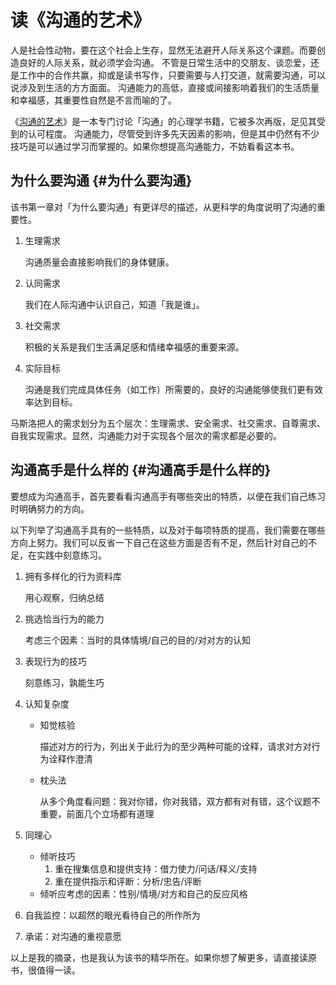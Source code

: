 # 读《沟通的艺术》


人是社会性动物，要在这个社会上生存，显然无法避开人际关系这个课题。而要创造良好的人际关系，就必须学会沟通。
不管是日常生活中的交朋友、谈恋爱，还是工作中的合作共赢，抑或是读书写作，只要需要与人打交道，就需要沟通，可以说涉及到生活的方方面面。
沟通能力的高低，直接或间接影响着我们的生活质量和幸福感，其重要性自然是不言而喻的了。

《[沟通的艺术](<https://book.douban.com/subject/27117578/>)》是一本专门讨论「沟通」的心理学书籍，它被多次再版，足见其受到的认可程度。
沟通能力，尽管受到许多先天因素的影响，但是其中仍然有不少技巧是可以通过学习而掌握的。如果你想提高沟通能力，不妨看看这本书。


## 为什么要沟通 {#为什么要沟通}

该书第一章对「为什么要沟通」有更详尽的描述，从更科学的角度说明了沟通的重要性。

1.  生理需求

    沟通质量会直接影响我们的身体健康。

2.  认同需求

    我们在人际沟通中认识自己，知道「我是谁」。

3.  社交需求

    积极的关系是我们生活满足感和情绪幸福感的重要来源。

4.  实际目标

    沟通是我们完成具体任务（如工作）所需要的，良好的沟通能够使我们更有效率达到目标。

马斯洛把人的需求划分为五个层次：生理需求、安全需求、社交需求、自尊需求、自我实现需求。显然，沟通能力对于实现各个层次的需求都是必要的。


## 沟通高手是什么样的 {#沟通高手是什么样的}

要想成为沟通高手，首先要看看沟通高手有哪些突出的特质，以便在我们自己练习时明确努力的方向。

以下列举了沟通高手具有的一些特质，以及对于每项特质的提高，我们需要在哪些方向上努力。我们可以反省一下自己在这些方面是否有不足，然后针对自己的不足，在实践中刻意练习。

1.  拥有多样化的行为资料库

    用心观察，归纳总结

2.  挑选恰当行为的能力

    考虑三个因素：当时的具体情境/自己的目的/对对方的认知

3.  表现行为的技巧

    刻意练习，孰能生巧

4.  认知复杂度
    -   知觉核验

        描述对方的行为，列出关于此行为的至少两种可能的诠释，请求对方对行为诠释作澄清

    -   枕头法

        从多个角度看问题：我对你错，你对我错，双方都有对有错，这个议题不重要，前面几个立场都有道理

5.  同理心
    -   倾听技巧
        1.  重在搜集信息和提供支持：借力使力/问话/释义/支持
        2.  重在提供指示和评断：分析/忠告/评断
    -   倾听应考虑的因素：性别/情境/对方和自己的反应风格
6.  自我监控：以超然的眼光看待自己的所作所为
7.  承诺：对沟通的重视意愿

以上是我的摘录，也是我认为该书的精华所在。如果你想了解更多，请直接读原书，很值得一读。
